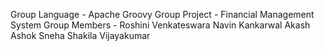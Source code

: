 Group Language - Apache Groovy
Group Project - Financial Management System
Group Members - Roshini Venkateswara
                Navin Kankarwal
                Akash Ashok
                Sneha Shakila Vijayakumar
